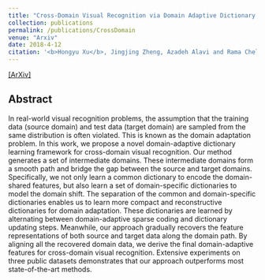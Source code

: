 ```yaml
---
title: "Cross-Domain Visual Recognition via Domain Adaptive Dictionary Learning"
collection: publications
permalink: /publications/CrossDomain
venue: "Arxiv"
date: 2018-4-12
citation: '<b>Hongyu Xu</b>, Jingjing Zheng, Azadeh Alavi and Rama Chellappa. <i>Arxiv Preprint</i>. <b>Submitted to IEEE Transactions on Image Processing (TIP)</b>.'
---
```

[[ArXiv]]()


## Abstract
In real-world visual recognition problems, the assumption that the training data (source domain) and test data (target domain) are sampled from the same distribution is often violated. This is known as the domain adaptation problem. In this work, we propose a novel domain-adaptive dictionary learning framework for cross-domain visual recognition. Our method generates a set of intermediate domains. These intermediate domains form a smooth path and bridge the gap between the source and target domains. Specifically, we not only learn a common dictionary to encode the domain-shared features, but also learn a set of domain-specific dictionaries to model the domain shift. The separation of the common and domain-specific dictionaries enables us to learn more compact and reconstructive dictionaries for domain adaptation. These dictionaries are learned by alternating between domain-adaptive sparse coding and dictionary updating steps. Meanwhile, our approach gradually recovers the feature representations of both source and target data along the domain path. By aligning all the recovered domain data, we derive the final domain-adaptive features for cross-domain visual recognition. Extensive experiments on three public datasets demonstrates that our approach outperforms most state-of-the-art methods.
